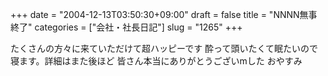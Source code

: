 +++
date = "2004-12-13T03:50:30+09:00"
draft = false
title = "NNNN無事終了"
categories = ["会社・社長日記"]
slug = "1265"
+++

たくさんの方々に来ていただけて超ハッピーです
酔って頭いたくて眠たいので寝ます。詳細はまた後ほど
皆さん本当にありがとうございmした
おやすみ
